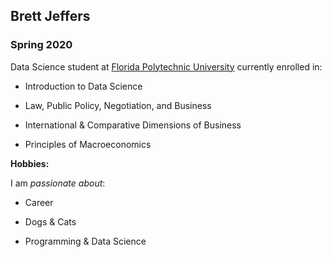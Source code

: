 ## Brett Jeffers

### Spring 2020

Data Science student at [Florida Polytechnic University](https://www.floridapoly.edu) currently enrolled in:

- Introduction to Data Science

- Law, Public Policy, Negotiation, and Business

- International & Comparative Dimensions of Business

- Principles of Macroeconomics

**Hobbies:**

I am _passionate about_:

- Career

- Dogs & Cats

- Programming & Data Science
